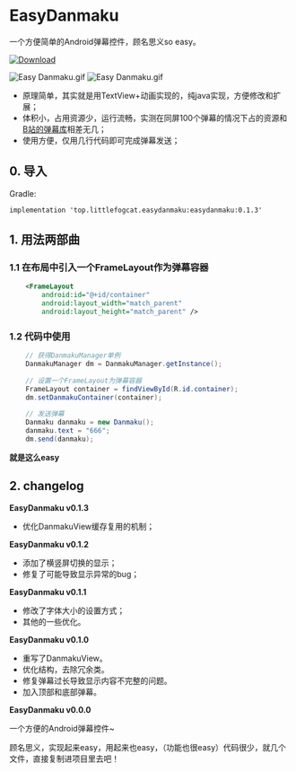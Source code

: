 # EasyDanmaku
一个方便简单的Android弹幕控件，顾名思义so easy。

[ ![Download](https://api.bintray.com/packages/littlefogcat/maven/easydanmaku/images/download.svg) ](https://bintray.com/littlefogcat/maven/easydanmaku/_latestVersion)

![Easy Danmaku.gif](https://github.com/LittleFogCat/EasyDanmaku/blob/master/readme2.gif)
![Easy Danmaku.gif](https://github.com/LittleFogCat/EasyDanmaku/blob/master/readme1.gif)

- 原理简单，其实就是用TextView+动画实现的，纯java实现，方便修改和扩展；
- 体积小，占用资源少，运行流畅，实测在同屏100个弹幕的情况下占的资源和[B站的弹幕库](https://github.com/bilibili/DanmakuFlameMaster)相差无几；
- 使用方便，仅用几行代码即可完成弹幕发送；

## 0. 导入

Gradle:
```
implementation 'top.littlefogcat.easydanmaku:easydanmaku:0.1.3'
```

## 1. 用法两部曲
### 1.1 在布局中引入一个FrameLayout作为弹幕容器
```xml
    <FrameLayout
        android:id="@+id/container"
        android:layout_width="match_parent"
        android:layout_height="match_parent" />
```

### 1.2 代码中使用
```java
    // 获得DanmakuManager单例
    DanmakuManager dm = DanmakuManager.getInstance();
    
    // 设置一个FrameLayout为弹幕容器
    FrameLayout container = findViewById(R.id.container);
    dm.setDanmakuContainer(container);
   
    // 发送弹幕
    Danmaku danmaku = new Danmaku();
    danmaku.text = "666"; 
    dm.send(danmaku);
```

**就是这么easy**


## 2. changelog

**EasyDanmaku v0.1.3**

- 优化DanmakuView缓存复用的机制；

**EasyDanmaku v0.1.2**

- 添加了横竖屏切换的显示；
- 修复了可能导致显示异常的bug；

**EasyDanmaku v0.1.1**

- 修改了字体大小的设置方式；
- 其他的一些优化。


**EasyDanmaku v0.1.0**

- 重写了DanmakuView。
- 优化结构，去除冗余类。
- 修复弹幕过长导致显示内容不完整的问题。
- 加入顶部和底部弹幕。


**EasyDanmaku v0.0.0**

一个方便的Android弹幕控件~

顾名思义，实现起来easy，用起来也easy，（功能也很easy）代码很少，就几个文件，直接复制进项目里去吧！

